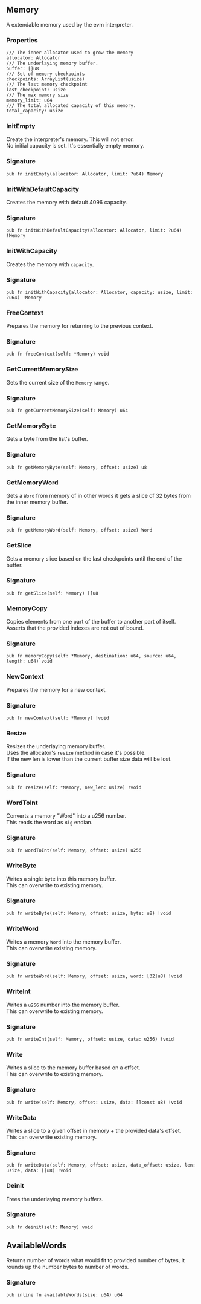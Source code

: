 ## Memory

A extendable memory used by the evm interpreter.

### Properties

```zig
/// The inner allocator used to grow the memory
allocator: Allocator
/// The underlaying memory buffer.
buffer: []u8
/// Set of memory checkpoints
checkpoints: ArrayList(usize)
/// The last memory checkpoint
last_checkpoint: usize
/// The max memory size
memory_limit: u64
/// The total allocated capacity of this memory.
total_capacity: usize
```

### InitEmpty
Create the interpreter's memory. This will not error.\
No initial capacity is set. It's essentially empty memory.

### Signature

```zig
pub fn initEmpty(allocator: Allocator, limit: ?u64) Memory
```

### InitWithDefaultCapacity
Creates the memory with default 4096 capacity.

### Signature

```zig
pub fn initWithDefaultCapacity(allocator: Allocator, limit: ?u64) !Memory
```

### InitWithCapacity
Creates the memory with `capacity`.

### Signature

```zig
pub fn initWithCapacity(allocator: Allocator, capacity: usize, limit: ?u64) !Memory
```

### FreeContext
Prepares the memory for returning to the previous context.

### Signature

```zig
pub fn freeContext(self: *Memory) void
```

### GetCurrentMemorySize
Gets the current size of the `Memory` range.

### Signature

```zig
pub fn getCurrentMemorySize(self: Memory) u64
```

### GetMemoryByte
Gets a byte from the list's buffer.

### Signature

```zig
pub fn getMemoryByte(self: Memory, offset: usize) u8
```

### GetMemoryWord
Gets a `Word` from memory of in other words it gets a slice
of 32 bytes from the inner memory buffer.

### Signature

```zig
pub fn getMemoryWord(self: Memory, offset: usize) Word
```

### GetSlice
Gets a memory slice based on the last checkpoints until the end of the buffer.

### Signature

```zig
pub fn getSlice(self: Memory) []u8
```

### MemoryCopy
Copies elements from one part of the buffer to another part of itself.\
Asserts that the provided indexes are not out of bound.

### Signature

```zig
pub fn memoryCopy(self: *Memory, destination: u64, source: u64, length: u64) void
```

### NewContext
Prepares the memory for a new context.

### Signature

```zig
pub fn newContext(self: *Memory) !void
```

### Resize
Resizes the underlaying memory buffer.\
Uses the allocator's `resize` method in case it's possible.\
If the new len is lower than the current buffer size data will be lost.

### Signature

```zig
pub fn resize(self: *Memory, new_len: usize) !void
```

### WordToInt
Converts a memory "Word" into a u256 number.\
This reads the word as `Big` endian.

### Signature

```zig
pub fn wordToInt(self: Memory, offset: usize) u256
```

### WriteByte
Writes a single byte into this memory buffer.\
This can overwrite to existing memory.

### Signature

```zig
pub fn writeByte(self: Memory, offset: usize, byte: u8) !void
```

### WriteWord
Writes a memory `Word` into the memory buffer.\
This can overwrite existing memory.

### Signature

```zig
pub fn writeWord(self: Memory, offset: usize, word: [32]u8) !void
```

### WriteInt
Writes a `u256` number into the memory buffer.\
This can overwrite to existing memory.

### Signature

```zig
pub fn writeInt(self: Memory, offset: usize, data: u256) !void
```

### Write
Writes a slice to the memory buffer based on a offset.\
This can overwrite to existing memory.

### Signature

```zig
pub fn write(self: Memory, offset: usize, data: []const u8) !void
```

### WriteData
Writes a slice to a given offset in memory + the provided data's offset.\
This can overwrite existing memory.

### Signature

```zig
pub fn writeData(self: Memory, offset: usize, data_offset: usize, len: usize, data: []u8) !void
```

### Deinit
Frees the underlaying memory buffers.

### Signature

```zig
pub fn deinit(self: Memory) void
```

## AvailableWords
Returns number of words what would fit to provided number of bytes,
It rounds up the number bytes to number of words.

### Signature

```zig
pub inline fn availableWords(size: u64) u64
```

